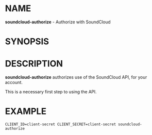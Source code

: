 # NAME

**soundcloud-authorize** - Authorize with SoundCloud

# SYNOPSIS

# DESCRIPTION

**soundcloud-authorize** authorizes use of the SoundCloud API, for your account.

This is a necessary first step to using the API.

# EXAMPLE

```shell
CLIENT_ID=client-secret CLIENT_SECRET=client-secret soundcloud-authorize
```
